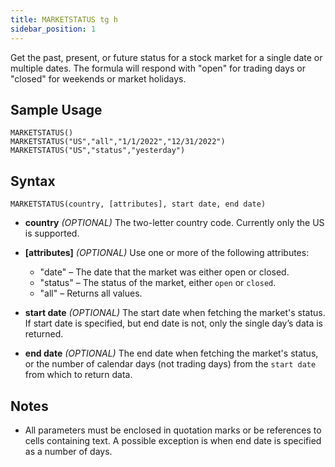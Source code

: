 ```yaml
---
title: MARKETSTATUS tg h
sidebar_position: 1
---
```


Get the past, present, or future status for a stock market for a single date or multiple dates. The formula will respond with "open" for trading days or "closed" for weekends or market holidays.

## Sample Usage
```
MARKETSTATUS()
MARKETSTATUS("US","all","1/1/2022","12/31/2022")
MARKETSTATUS("US","status","yesterday")
```

## Syntax
```
MARKETSTATUS(country, [attributes], start date, end date)
```

- **country** _(OPTIONAL)_ The two-letter country code. Currently only the US is supported.

- **[attributes]** _(OPTIONAL)_ Use one or more of the following attributes:

  - "date" – The date that the market was either open or closed.
  - "status" – The status of the market, either `open` or `closed`.
  - "all" – Returns all values.

- **start date** _(OPTIONAL)_ The start date when fetching the market's status. If start date is specified, but end date is not, only the single day’s data is returned.

- **end date** _(OPTIONAL)_ The end date when fetching the market's status, or the number of calendar days (not trading days) from the `start date` from which to return data.

## Notes

- All parameters must be enclosed in quotation marks or be references to cells containing text. A possible exception is when end date is specified as a number of days.

